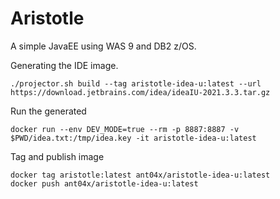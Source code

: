 # Aristotle
 A simple JavaEE using WAS 9 and DB2 z/OS.

 Generating the IDE image.
  ```
  ./projector.sh build --tag aristotle-idea-u:latest --url https://download.jetbrains.com/idea/ideaIU-2021.3.3.tar.gz
  ```
 
 Run the generated
  ```
  docker run --env DEV_MODE=true --rm -p 8887:8887 -v $PWD/idea.txt:/tmp/idea.key -it aristotle-idea-u:latest
  ```

 Tag and publish image
  ```
  docker tag aristotle:latest ant04x/aristotle-idea-u:latest
  docker push ant04x/aristotle-idea-u:latest
  ```